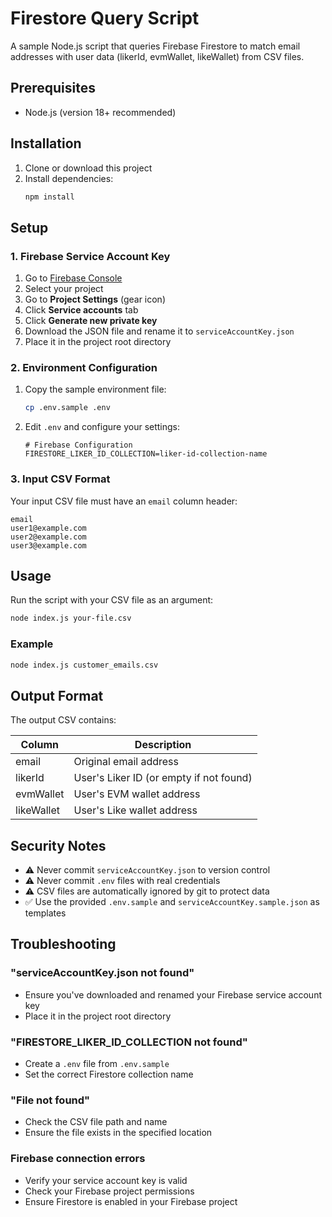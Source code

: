# Firestore Query Script

A sample Node.js script that queries Firebase Firestore to match email addresses with user data (likerId, evmWallet, likeWallet) from CSV files.

## Prerequisites

- Node.js (version 18+ recommended)

## Installation

1. Clone or download this project
2. Install dependencies:
   ```bash
   npm install
   ```

## Setup

### 1. Firebase Service Account Key

1. Go to [Firebase Console](https://console.firebase.google.com/)
2. Select your project
3. Go to **Project Settings** (gear icon)
4. Click **Service accounts** tab
5. Click **Generate new private key**
6. Download the JSON file and rename it to `serviceAccountKey.json`
7. Place it in the project root directory

### 2. Environment Configuration

1. Copy the sample environment file:
   ```bash
   cp .env.sample .env
   ```

2. Edit `.env` and configure your settings:
   ```env
   # Firebase Configuration
   FIRESTORE_LIKER_ID_COLLECTION=liker-id-collection-name
   ```

### 3. Input CSV Format

Your input CSV file must have an `email` column header:

```csv
email
user1@example.com
user2@example.com
user3@example.com
```

## Usage

Run the script with your CSV file as an argument:

```bash
node index.js your-file.csv
```

### Example

```bash
node index.js customer_emails.csv
```

## Output Format

The output CSV contains:

| Column | Description |
|--------|-------------|
| email | Original email address |
| likerId | User's Liker ID (or empty if not found) |
| evmWallet | User's EVM wallet address |
| likeWallet | User's Like wallet address |

## Security Notes

- ⚠️ Never commit `serviceAccountKey.json` to version control
- ⚠️ Never commit `.env` files with real credentials
- ⚠️ CSV files are automatically ignored by git to protect data
- ✅ Use the provided `.env.sample` and `serviceAccountKey.sample.json` as templates

## Troubleshooting

### "serviceAccountKey.json not found"
- Ensure you've downloaded and renamed your Firebase service account key
- Place it in the project root directory

### "FIRESTORE_LIKER_ID_COLLECTION not found"
- Create a `.env` file from `.env.sample`
- Set the correct Firestore collection name

### "File not found"
- Check the CSV file path and name
- Ensure the file exists in the specified location

### Firebase connection errors
- Verify your service account key is valid
- Check your Firebase project permissions
- Ensure Firestore is enabled in your Firebase project
